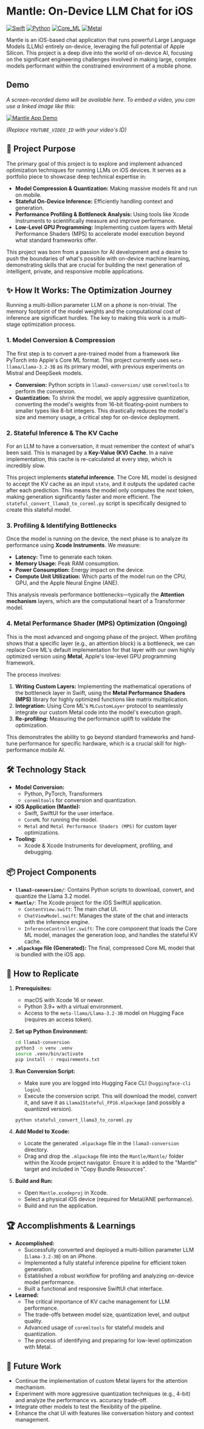 # Mantle: On-Device LLM Chat for iOS

[![Swift](https://img.shields.io/badge/Swift-5.0-orange.svg)](https://swift.org)
[![Python](https://img.shields.io/badge/Python-3.9-blue.svg)](https://www.python.org/)
[![Core_ML](https://img.shields.io/badge/Core_ML-iOS_18-green.svg)](https://developer.apple.com/documentation/coreml)
[![Metal](https://img.shields.io/badge/Metal-GPU_Optimized-purple.svg)](https://developer.apple.com/metal/)

Mantle is an iOS-based chat application that runs powerful Large Language Models (LLMs) entirely on-device, leveraging the full potential of Apple Silicon. This project is a deep dive into the world of on-device AI, focusing on the significant engineering challenges involved in making large, complex models performant within the constrained environment of a mobile phone.

## Demo

*A screen-recorded demo will be available here. To embed a video, you can use a linked image like this:*

[![Mantle App Demo](https://img.youtube.com/vi/YOUTUBE_VIDEO_ID/0.jpg)](https://www.youtube.com/watch?v=YOUTUBE_VIDEO_ID)

*(Replace `YOUTUBE_VIDEO_ID` with your video's ID)*

## 🚀 Project Purpose

The primary goal of this project is to explore and implement advanced optimization techniques for running LLMs on iOS devices. It serves as a portfolio piece to showcase deep technical expertise in:

*   **Model Compression & Quantization:** Making massive models fit and run on mobile.
*   **Stateful On-Device Inference:** Efficiently handling context and generation.
*   **Performance Profiling & Bottleneck Analysis:** Using tools like Xcode Instruments to scientifically measure and improve performance.
*   **Low-Level GPU Programming:** Implementing custom layers with Metal Performance Shaders (MPS) to accelerate model execution beyond what standard frameworks offer.

This project was born from a passion for AI development and a desire to push the boundaries of what's possible with on-device machine learning, demonstrating skills that are crucial for building the next generation of intelligent, private, and responsive mobile applications.

## ✨ How It Works: The Optimization Journey

Running a multi-billion parameter LLM on a phone is non-trivial. The memory footprint of the model weights and the computational cost of inference are significant hurdles. The key to making this work is a multi-stage optimization process.

### 1. Model Conversion & Compression

The first step is to convert a pre-trained model from a framework like PyTorch into Apple's Core ML format. This project currently uses `meta-llama/Llama-3.2-3B` as its primary model, with previous experiments on Mistral and DeepSeek models.

*   **Conversion:** Python scripts in `llama3-conversion/` use `coremltools` to perform the conversion.
*   **Quantization:** To shrink the model, we apply aggressive quantization, converting the model's weights from 16-bit floating-point numbers to smaller types like 8-bit integers. This drastically reduces the model's size and memory usage, a critical step for on-device deployment.

### 2. Stateful Inference & The KV Cache

For an LLM to have a conversation, it must remember the context of what's been said. This is managed by a **Key-Value (KV) Cache**. In a naive implementation, this cache is re-calculated at every step, which is incredibly slow.

This project implements **stateful inference**. The Core ML model is designed to accept the KV cache as an input `state`, and it outputs the updated cache after each prediction. This means the model only computes the *next* token, making generation significantly faster and more efficient. The `stateful_convert_llama3_to_coreml.py` script is specifically designed to create this stateful model.

### 3. Profiling & Identifying Bottlenecks

Once the model is running on the device, the next phase is to analyze its performance using **Xcode Instruments**. We measure:
*   **Latency:** Time to generate each token.
*   **Memory Usage:** Peak RAM consumption.
*   **Power Consumption:** Energy impact on the device.
*   **Compute Unit Utilization:** Which parts of the model run on the CPU, GPU, and the Apple Neural Engine (ANE).

This analysis reveals performance bottlenecks—typically the **Attention mechanism** layers, which are the computational heart of a Transformer model.

### 4. Metal Performance Shader (MPS) Optimization (Ongoing)

This is the most advanced and ongoing phase of the project. When profiling shows that a specific layer (e.g., an attention block) is a bottleneck, we can replace Core ML's default implementation for that layer with our own highly optimized version using **Metal**, Apple's low-level GPU programming framework.

The process involves:
1.  **Writing Custom Layers:** Implementing the mathematical operations of the bottleneck layer in Swift, using the **Metal Performance Shaders (MPS)** library for highly optimized functions like matrix multiplication.
2.  **Integration:** Using Core ML's `MLCustomLayer` protocol to seamlessly integrate our custom Metal code into the model's execution graph.
3.  **Re-profiling:** Measuring the performance uplift to validate the optimization.

This demonstrates the ability to go beyond standard frameworks and hand-tune performance for specific hardware, which is a crucial skill for high-performance mobile AI.

## 🛠️ Technology Stack

*   **Model Conversion:**
    *   Python, PyTorch, Transformers
    *   `coremltools` for conversion and quantization.
*   **iOS Application (Mantle):**
    *   Swift, SwiftUI for the user interface.
    *   `CoreML` for running the model.
    *   `Metal` and `Metal Performance Shaders (MPS)` for custom layer optimizations.
*   **Tooling:**
    *   Xcode & Xcode Instruments for development, profiling, and debugging.

## 📦 Project Components

*   **`llama3-conversion/`**: Contains Python scripts to download, convert, and quantize the Llama 3.2 model.
*   **`Mantle/`**: The Xcode project for the iOS SwiftUI application.
    *   `ContentView.swift`: The main chat UI.
    *   `ChatViewModel.swift`: Manages the state of the chat and interacts with the inference engine.
    *   `InferenceController.swift`: The core component that loads the Core ML model, manages the generation loop, and handles the stateful KV cache.
*   **`.mlpackage` file (Generated):** The final, compressed Core ML model that is bundled with the iOS app.

## 🔧 How to Replicate

1.  **Prerequisites:**
    *   macOS with Xcode 16 or newer.
    *   Python 3.9+ with a virtual environment.
    *   Access to the `meta-llama/Llama-3.2-3B` model on Hugging Face (requires an access token).

2.  **Set up Python Environment:**
    ```bash
    cd llama3-conversion
    python3 -m venv .venv
    source .venv/bin/activate
    pip install -r requirements.txt
    ```

3.  **Run Conversion Script:**
    *   Make sure you are logged into Hugging Face CLI (`huggingface-cli login`).
    *   Execute the conversion script. This will download the model, convert it, and save it as `Llama1Stateful_FP16.mlpackage` (and possibly a quantized version).
    ```bash
    python stateful_convert_llama3_to_coreml.py
    ```

4.  **Add Model to Xcode:**
    *   Locate the generated `.mlpackage` file in the `llama3-conversion` directory.
    *   Drag and drop the `.mlpackage` file into the `Mantle/Mantle/` folder within the Xcode project navigator. Ensure it is added to the "Mantle" target and included in "Copy Bundle Resources".

5.  **Build and Run:**
    *   Open `Mantle.xcodeproj` in Xcode.
    *   Select a physical iOS device (required for Metal/ANE performance).
    *   Build and run the application.

## 🏆 Accomplishments & Learnings

*   **Accomplished:**
    *   Successfully converted and deployed a multi-billion parameter LLM (`Llama-3.2-3B`) on an iPhone.
    *   Implemented a fully stateful inference pipeline for efficient token generation.
    *   Established a robust workflow for profiling and analyzing on-device model performance.
    *   Built a functional and responsive SwiftUI chat interface.
*   **Learned:**
    *   The critical importance of KV cache management for LLM performance.
    *   The trade-offs between model size, quantization level, and output quality.
    *   Advanced usage of `coremltools` for stateful models and quantization.
    *   The process of identifying and preparing for low-level optimization with Metal.

## 🔮 Future Work

*   Continue the implementation of custom Metal layers for the attention mechanism.
*   Experiment with more aggressive quantization techniques (e.g., 4-bit) and analyze the performance vs. accuracy trade-off.
*   Integrate other models to test the flexibility of the pipeline.
*   Enhance the chat UI with features like conversation history and context management. 